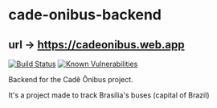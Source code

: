 # cade-onibus-backend
## url -> https://cadeonibus.web.app
[![Build Status](https://travis-ci.com/UnDer-7/cade-onibus-backend-playstore.svg?token=TPeo8GpAiG7SPdkbPWMV&branch=master)](https://travis-ci.com/UnDer-7/cade-onibus-backend-playstore)
[![Known Vulnerabilities](https://snyk.io/test/github/UnDer-7/cade-onibus-backend-playstore/badge.svg)](https://snyk.io/test/github/UnDer-7/cade-onibus-backend-playstore)

Backend for the Cadê Ônibus project.

It's a project made to track Brasília's buses (capital of Brazil)
